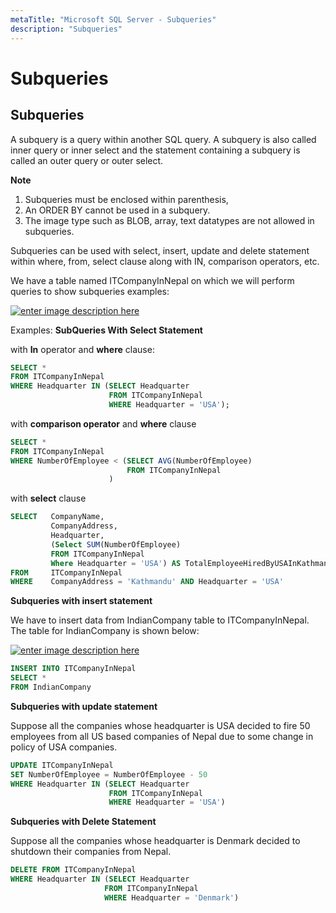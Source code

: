 ```yaml
---
metaTitle: "Microsoft SQL Server - Subqueries"
description: "Subqueries"
---
```


# Subqueries



## Subqueries


A subquery is a query within another SQL query. A subquery is also called inner query or inner select and the statement containing a subquery is called an outer query or outer select.

**Note**

1. Subqueries must be enclosed within parenthesis,
1. An ORDER BY cannot be used in a subquery.
1. The image type such as BLOB, array, text datatypes are not allowed in subqueries.

Subqueries can be used with select, insert, update and delete statement within where, from, select clause along with IN, comparison operators, etc.

We have a table named ITCompanyInNepal on which we will perform queries to show subqueries examples:

[<img src="http://i.stack.imgur.com/KcmNV.png" alt="enter image description here" />](http://i.stack.imgur.com/KcmNV.png)

Examples: **SubQueries With Select Statement**

with **In** operator and **where** clause:

```sql
SELECT *
FROM ITCompanyInNepal
WHERE Headquarter IN (SELECT Headquarter 
                      FROM ITCompanyInNepal
                      WHERE Headquarter = 'USA');

```

with **comparison operator** and **where** clause

```sql
SELECT *
FROM ITCompanyInNepal
WHERE NumberOfEmployee < (SELECT AVG(NumberOfEmployee) 
                          FROM ITCompanyInNepal
                      )

```

with **select** clause

```sql
SELECT   CompanyName,
         CompanyAddress,
         Headquarter,
         (Select SUM(NumberOfEmployee)
         FROM ITCompanyInNepal
         Where Headquarter = 'USA') AS TotalEmployeeHiredByUSAInKathmandu
FROM     ITCompanyInNepal 
WHERE    CompanyAddress = 'Kathmandu' AND Headquarter = 'USA'

```

**Subqueries with insert statement**

We have to insert data from IndianCompany table to ITCompanyInNepal. The table for IndianCompany is shown below:

[<img src="http://i.stack.imgur.com/rpGi5.png" alt="enter image description here" />](http://i.stack.imgur.com/rpGi5.png)

```sql
INSERT INTO ITCompanyInNepal
SELECT * 
FROM IndianCompany

```

**Subqueries with update statement**

Suppose all the companies whose headquarter is USA decided to fire 50 employees from all US based companies of Nepal due to some change in policy of USA companies.

```sql
UPDATE ITCompanyInNepal
SET NumberOfEmployee = NumberOfEmployee - 50
WHERE Headquarter IN (SELECT Headquarter 
                      FROM ITCompanyInNepal 
                      WHERE Headquarter = 'USA')

```

**Subqueries with Delete Statement**

Suppose all the companies whose headquarter is Denmark decided to shutdown their companies from Nepal.

```sql
DELETE FROM ITCompanyInNepal
WHERE Headquarter IN (SELECT Headquarter 
                     FROM ITCompanyInNepal
                     WHERE Headquarter = 'Denmark')

```

